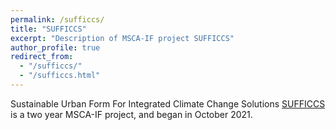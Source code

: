 ```yaml
---
permalink: /sufficcs/
title: "SUFFICCS"
excerpt: "Description of MSCA-IF project SUFFICCS"
author_profile: true
redirect_from: 
  - "/sufficcs/"
  - "/sufficcs.html"
---
```


Sustainable Urban Form For Integrated Climate Change Solutions [SUFFICCS](https://cordis.europa.eu/project/id/101027476) is a two year MSCA-IF project, and began in October 2021.
